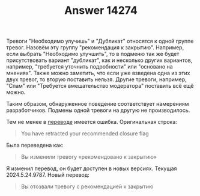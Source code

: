 ﻿---
title: "Answer 14274"
se.owner.user_id: 176217
se.owner.display_name: "αλεχολυτ"
se.owner.link: "https://ru.meta.stackoverflow.com/users/176217/%ce%b1%ce%bb%ce%b5%cf%87%ce%bf%ce%bb%cf%85%cf%84"
se.answer_id: 14274
se.question_id: 14272
se.post_type: answer
se.is_accepted: True
---
<p>Тревоги &quot;Необходимо улучишь&quot; и &quot;Дубликат&quot; относятся к одной группе тревог. Назовём эту группу &quot;рекомендация к закрытию&quot;. Например, если выбрать &quot;Необходимо улучшить&quot;, то в подменю так же будет присутствовать вариант &quot;дубликат&quot;, как и несколько других вариантов, например, &quot;требуется уточнить подробности&quot; или &quot;основано на мнениях&quot;. Также можно заметить, что если уже взведена  одна из этих двух тревог, то вторую поставить нельзя. Другие тревоги, например, &quot;Спам&quot; или &quot;Требуется вмешательство модератора&quot; поставить всё ещё можно.</p>
<p>Таким образом, обнаруженное поведение соответствует намерениям разработчиков. Подмены одной тревоги на другую не производилось.</p>
<p>Тем не менее в <a href="https://ru.traducir.win/strings/8077" rel="nofollow noreferrer">переводе</a> имеется ошибка. Оригинальная строка:</p>
<blockquote>
<p>You have retracted your recommended closure flag</p>
</blockquote>
<p>Была переведена как:</p>
<blockquote>
<p>Вы изменили тревогу «рекомендовано к закрытию»</p>
</blockquote>
<p>Я изменил перевод, он будет доступен в новых версиях. Текущая 2024.5.24.9787. Новый перевод:</p>
<blockquote>
<p>Вы отозвали тревогу с рекомендацией к закрытию</p>
</blockquote>
